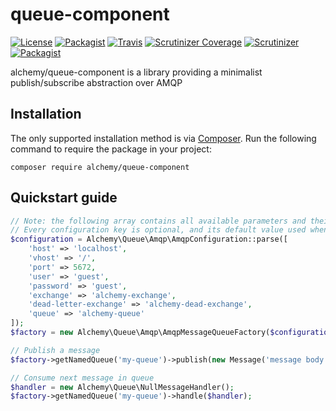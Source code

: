 # queue-component

[![License](https://img.shields.io/packagist/l/alchemy/queue-component.svg?style=flat-square)](https://github.com/alchemy-fr/queue-component/LICENSE)
[![Packagist](https://img.shields.io/packagist/v/alchemy/queue-component.svg?style=flat-square)](https://packagist.org/packages/alchemy/queue-component)
[![Travis](https://img.shields.io/travis/alchemy-fr/queue-component.svg?style=flat-square)](https://travis-ci.org/alchemy-fr/queue-component)
[![Scrutinizer Coverage](https://img.shields.io/scrutinizer/coverage/g/alchemy-fr/queue-component.svg?style=flat-square)](https://scrutinizer-ci.com/g/alchemy-fr/queue-component/?branch=master)
[![Scrutinizer](https://img.shields.io/scrutinizer/g/alchemy-fr/queue-component.svg?style=flat-square)](https://scrutinizer-ci.com/g/alchemy-fr/queue-component/)
[![Packagist](https://img.shields.io/packagist/dt/alchemy/queue-component.svg?style=flat-square)](https://packagist.org/packages/alchemy/queue-component/stats)

alchemy/queue-component is a library providing a minimalist publish/subscribe abstraction over AMQP

## Installation

The only supported installation method is via [Composer](https://getcomposer.org). Run the following command to require 
the package in your project:

```
composer require alchemy/queue-component
```

## Quickstart guide

```php
// Note: the following array contains all available parameters and their default values
// Every configuration key is optional, and its default value used when not defined in parameters
$configuration = Alchemy\Queue\Amqp\AmqpConfiguration::parse([
    'host' => 'localhost',
    'vhost' => '/',
    'port' => 5672,
    'user' => 'guest',
    'password' => 'guest',
    'exchange' => 'alchemy-exchange',
    'dead-letter-exchange' => 'alchemy-dead-exchange',
    'queue' => 'alchemy-queue'
]);
$factory = new Alchemy\Queue\Amqp\AmqpMessageQueueFactory($configuration);

// Publish a message
$factory->getNamedQueue('my-queue')->publish(new Message('message body', 'correlation-id'));

// Consume next message in queue
$handler = new Alchemy\Queue\NullMessageHandler();
$factory->getNamedQueue('my-queue')->handle($handler);
```
